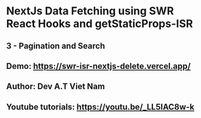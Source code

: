# NextJs Data Fetching using SWR React Hooks and getStaticProps-ISR 

## 3 - Pagination and Search

## Demo: https://swr-isr-nextjs-delete.vercel.app/

## Author: Dev A.T Viet Nam
## Youtube tutorials: https://youtu.be/_LL5IAC8w-k